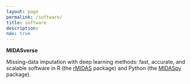 ```yaml
---
layout: page
permalink: /software/
title: software
description:
nav: true
---
```


**MIDASverse**

Missing-data imputation with deep learning methods: fast, accurate, and scalable software in R (the [rMIDAS](https://github.com/MIDASverse/rMIDAS) package) and Python (the [MIDASpy](https://github.com/MIDASverse/MIDASpy) package).
